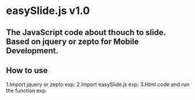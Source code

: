easySlide.js v1.0
==================
The JavaScript code about thouch to slide. Based on jquery or zepto for Mobile Development.
------------------------------------------------

How to use
-------------------------------------------------
1.Import jquery or zepto
exp:<script type="text/javascript" src="zepto.js"></script>
2.Import easySlide.js
exp:<script type="text/javascript" src="easySlide.js"></script>
3.Html code and run the function
exp:
<div id="main">
	<div class="sec" id="sec1"></div>
    <div class="sec" id="sec2"></div>
    <div class="sec" id="sec3"></div>
</div>
<script>
/*easySlide(mainView,subView,(0-1),ifRestart)*/
easySlide('#main','.sec',0.1,true);
</script>
